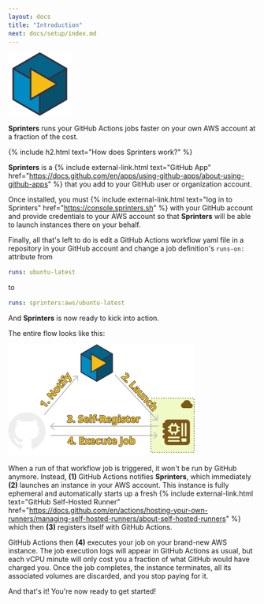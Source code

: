 ```yaml
---
layout: docs
title: "Introduction"
next: docs/setup/index.md
---
```


<img src="/assets/logo/sprinters.svg" width="128px" alt="Sprinters Logo">

**Sprinters** runs your GitHub Actions jobs faster on your own AWS account at a fraction of the cost.

{% include h2.html text="How does Sprinters work?" %}

**Sprinters** is a {% include external-link.html text="GitHub App" href="https://docs.github.com/en/apps/using-github-apps/about-using-github-apps" %} that
you add to your GitHub user or organization account.

Once installed, you must {% include external-link.html text="log in to Sprinters" href="https://console.sprinters.sh" %} with your
GitHub account and provide credentials to your AWS account so that **Sprinters** will be able to launch instances there on your behalf.

Finally, all that's left to do is edit a GitHub Actions workflow yaml file in a repository in your GitHub account and 
change a job definition's `runs-on:` attribute from

```yaml
runs: ubuntu-latest
```

to

```yaml
runs: sprinters:aws/ubuntu-latest
```

And **Sprinters** is now ready to kick into action.

The entire flow looks like this:

<img src="/assets/introduction.svg" width="378" alt="How Sprinters Works Diagram">

When a run of that workflow job is triggered, it won't be run by GitHub anymore. Instead, **(1)** GitHub Actions notifies
**Sprinters**, which immediately **(2)** launches an instance in your AWS account. 
This instance is fully ephemeral and automatically starts up 
a fresh {% include external-link.html text="GitHub Self-Hosted Runner" href="https://docs.github.com/en/actions/hosting-your-own-runners/managing-self-hosted-runners/about-self-hosted-runners" %} which
then **(3)** registers itself with GitHub Actions.

GitHub Actions then **(4)** executes your job on your brand-new AWS instance. The job execution logs will appear in GitHub Actions
as usual, but each vCPU minute will only cost you a fraction of what GitHub would have charged you. Once the job
completes, the instance terminates, all its associated volumes are discarded, and you stop paying for it.

And that's it! You're now ready to get started!

